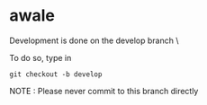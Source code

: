 # awale

Development is done on the develop branch \

To do so, type in

`git checkout -b develop`


NOTE : Please never commit to this branch directly
